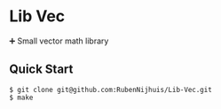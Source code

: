# Lib Vec
➕ Small vector math library

## Quick Start
```
$ git clone git@github.com:RubenNijhuis/Lib-Vec.git
$ make
```
